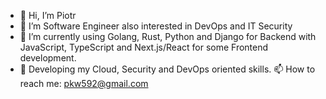 - 👋 Hi, I’m Piotr
- 👀 I’m Software Engineer also interested in DevOps and IT Security
- 🌱 I’m currently using Golang, Rust, Python and Django for Backend with JavaScript, TypeScript and Next.js/React for some Frontend development.
- 🌱 Developing my Cloud, Security and DevOps oriented skills.
📫 How to reach me: pkw592@gmail.com

